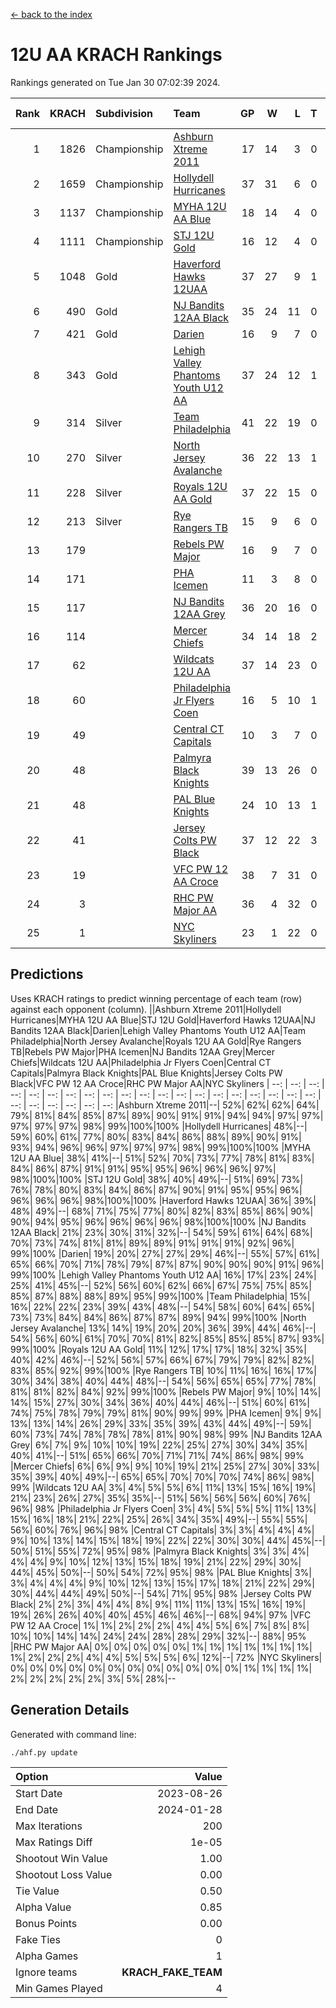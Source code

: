 [<- back to the index](readme.md)
# 12U AA KRACH Rankings
Rankings generated on Tue Jan 30 07:02:39 2024.

Rank|KRACH|Subdivision|Team|GP|W|L|T|OTW|OTL|SoS|Exp Wins|Win Diff
---:|---:|:---|:---|---:|---:|---:|---:|---:|---:|---:|---:|---:
1|1826|Championship|[Ashburn Xtreme 2011](https://gamesheetstats.com/seasons/3659/teams/141121/schedule)|17|14|3|0|1|0|479|14.8|-0.0
2|1659|Championship|[Hollydell Hurricanes](https://gamesheetstats.com/seasons/3659/teams/141133/schedule)|37|31|6|0|4|0|415|31.8|-0.0
3|1137|Championship|[MYHA 12U AA Blue](https://gamesheetstats.com/seasons/3659/teams/141123/schedule)|18|14|4|0|1|1|421|14.8|-0.0
4|1111|Championship|[STJ 12U Gold](https://gamesheetstats.com/seasons/3659/teams/141122/schedule)|16|12|4|0|1|0|480|12.8|-0.0
5|1048|Gold|[Haverford Hawks 12UAA](https://gamesheetstats.com/seasons/3659/teams/141127/schedule)|37|27|9|1|2|3|534|28.3|-0.0
6|490|Gold|[NJ Bandits 12AA Black](https://gamesheetstats.com/seasons/3659/teams/141126/schedule)|35|24|11|0|0|1|423|24.8|-0.0
7|421|Gold|[Darien](https://gamesheetstats.com/seasons/3659/teams/141125/schedule)|16|9|7|0|1|1|479|9.9|0.0
8|343|Gold|[Lehigh Valley Phantoms Youth U12 AA](https://gamesheetstats.com/seasons/3659/teams/141129/schedule)|37|24|12|1|0|1|363|25.4|0.0
9|314|Silver|[Team Philadelphia](https://gamesheetstats.com/seasons/3659/teams/141128/schedule)|41|22|19|0|3|4|548|22.8|-0.0
10|270|Silver|[North Jersey Avalanche](https://gamesheetstats.com/seasons/3659/teams/141137/schedule)|36|22|13|1|1|2|266|23.4|0.0
11|228|Silver|[Royals 12U AA Gold](https://gamesheetstats.com/seasons/3659/teams/141142/schedule)|37|22|15|0|3|1|346|22.9|0.0
12|213|Silver|[Rye Rangers TB](https://gamesheetstats.com/seasons/3659/teams/141140/schedule)|15|9|6|0|1|1|212|9.9|0.0
13|179||[Rebels PW Major](https://gamesheetstats.com/seasons/3659/teams/141138/schedule)|16|9|7|0|1|0|184|9.9|0.0
14|171||[PHA Icemen](https://gamesheetstats.com/seasons/3659/teams/141145/schedule)|11|3|8|0|0|0|782|3.8|-0.0
15|117||[NJ Bandits 12AA Grey](https://gamesheetstats.com/seasons/3659/teams/141134/schedule)|36|20|16|0|2|2|222|20.9|0.0
16|114||[Mercer Chiefs](https://gamesheetstats.com/seasons/3659/teams/141135/schedule)|34|14|18|2|2|3|356|15.9|0.0
17|62||[Wildcats 12U AA](https://gamesheetstats.com/seasons/3659/teams/141136/schedule)|37|14|23|0|0|0|346|14.9|0.0
18|60||[Philadelphia Jr Flyers Coen](https://gamesheetstats.com/seasons/3659/teams/141143/schedule)|16|5|10|1|0|0|404|6.4|0.0
19|49||[Central CT Capitals](https://gamesheetstats.com/seasons/3659/teams/141124/schedule)|10|3|7|0|0|2|346|3.9|0.0
20|48||[Palmyra Black Knights](https://gamesheetstats.com/seasons/3659/teams/141130/schedule)|39|13|26|0|2|1|424|13.9|0.0
21|48||[PAL Blue Knights](https://gamesheetstats.com/seasons/3659/teams/141139/schedule)|24|10|13|1|0|1|135|11.4|0.0
22|41||[Jersey Colts PW Black](https://gamesheetstats.com/seasons/3659/teams/141141/schedule)|37|12|22|3|1|1|190|14.4|0.0
23|19||[VFC PW 12 AA Croce](https://gamesheetstats.com/seasons/3659/teams/141131/schedule)|38|7|31|0|1|2|504|7.9|0.0
24|3||[RHC PW Major AA](https://gamesheetstats.com/seasons/3659/teams/141132/schedule)|36|4|32|0|0|0|225|4.9|0.0
25|1||[NYC Skyliners](https://gamesheetstats.com/seasons/3659/teams/141144/schedule)|23|1|22|0|0|0|106|1.9|0.0

## Predictions
Uses KRACH ratings to predict winning percentage of each team (row) against each opponent (column).
||Ashburn Xtreme 2011|Hollydell Hurricanes|MYHA 12U AA Blue|STJ 12U Gold|Haverford Hawks 12UAA|NJ Bandits 12AA Black|Darien|Lehigh Valley Phantoms Youth U12 AA|Team Philadelphia|North Jersey Avalanche|Royals 12U AA Gold|Rye Rangers TB|Rebels PW Major|PHA Icemen|NJ Bandits 12AA Grey|Mercer Chiefs|Wildcats 12U AA|Philadelphia Jr Flyers Coen|Central CT Capitals|Palmyra Black Knights|PAL Blue Knights|Jersey Colts PW Black|VFC PW 12 AA Croce|RHC PW Major AA|NYC Skyliners
| --: | --: | --: | --: | --: | --: | --: | --: | --: | --: | --: | --: | --: | --: | --: | --: | --: | --: | --: | --: | --: | --: | --: | --: | --: | --: 
|Ashburn Xtreme 2011|--| 52%| 62%| 62%| 64%| 79%| 81%| 84%| 85%| 87%| 89%| 90%| 91%| 91%| 94%| 94%| 97%| 97%| 97%| 97%| 97%| 98%| 99%|100%|100%
|Hollydell Hurricanes| 48%|--| 59%| 60%| 61%| 77%| 80%| 83%| 84%| 86%| 88%| 89%| 90%| 91%| 93%| 94%| 96%| 96%| 97%| 97%| 97%| 98%| 99%|100%|100%
|MYHA 12U AA Blue| 38%| 41%|--| 51%| 52%| 70%| 73%| 77%| 78%| 81%| 83%| 84%| 86%| 87%| 91%| 91%| 95%| 95%| 96%| 96%| 96%| 97%| 98%|100%|100%
|STJ 12U Gold| 38%| 40%| 49%|--| 51%| 69%| 73%| 76%| 78%| 80%| 83%| 84%| 86%| 87%| 90%| 91%| 95%| 95%| 96%| 96%| 96%| 96%| 98%|100%|100%
|Haverford Hawks 12UAA| 36%| 39%| 48%| 49%|--| 68%| 71%| 75%| 77%| 80%| 82%| 83%| 85%| 86%| 90%| 90%| 94%| 95%| 96%| 96%| 96%| 96%| 98%|100%|100%
|NJ Bandits 12AA Black| 21%| 23%| 30%| 31%| 32%|--| 54%| 59%| 61%| 64%| 68%| 70%| 73%| 74%| 81%| 81%| 89%| 89%| 91%| 91%| 91%| 92%| 96%| 99%|100%
|Darien| 19%| 20%| 27%| 27%| 29%| 46%|--| 55%| 57%| 61%| 65%| 66%| 70%| 71%| 78%| 79%| 87%| 87%| 90%| 90%| 90%| 91%| 96%| 99%|100%
|Lehigh Valley Phantoms Youth U12 AA| 16%| 17%| 23%| 24%| 25%| 41%| 45%|--| 52%| 56%| 60%| 62%| 66%| 67%| 75%| 75%| 85%| 85%| 87%| 88%| 88%| 89%| 95%| 99%|100%
|Team Philadelphia| 15%| 16%| 22%| 22%| 23%| 39%| 43%| 48%|--| 54%| 58%| 60%| 64%| 65%| 73%| 73%| 84%| 84%| 86%| 87%| 87%| 89%| 94%| 99%|100%
|North Jersey Avalanche| 13%| 14%| 19%| 20%| 20%| 36%| 39%| 44%| 46%|--| 54%| 56%| 60%| 61%| 70%| 70%| 81%| 82%| 85%| 85%| 85%| 87%| 93%| 99%|100%
|Royals 12U AA Gold| 11%| 12%| 17%| 17%| 18%| 32%| 35%| 40%| 42%| 46%|--| 52%| 56%| 57%| 66%| 67%| 79%| 79%| 82%| 82%| 83%| 85%| 92%| 99%|100%
|Rye Rangers TB| 10%| 11%| 16%| 16%| 17%| 30%| 34%| 38%| 40%| 44%| 48%|--| 54%| 56%| 65%| 65%| 77%| 78%| 81%| 81%| 82%| 84%| 92%| 99%|100%
|Rebels PW Major|  9%| 10%| 14%| 14%| 15%| 27%| 30%| 34%| 36%| 40%| 44%| 46%|--| 51%| 60%| 61%| 74%| 75%| 78%| 79%| 79%| 81%| 90%| 99%| 99%
|PHA Icemen|  9%|  9%| 13%| 13%| 14%| 26%| 29%| 33%| 35%| 39%| 43%| 44%| 49%|--| 59%| 60%| 73%| 74%| 78%| 78%| 78%| 81%| 90%| 98%| 99%
|NJ Bandits 12AA Grey|  6%|  7%|  9%| 10%| 10%| 19%| 22%| 25%| 27%| 30%| 34%| 35%| 40%| 41%|--| 51%| 65%| 66%| 70%| 71%| 71%| 74%| 86%| 98%| 99%
|Mercer Chiefs|  6%|  6%|  9%|  9%| 10%| 19%| 21%| 25%| 27%| 30%| 33%| 35%| 39%| 40%| 49%|--| 65%| 65%| 70%| 70%| 70%| 74%| 86%| 98%| 99%
|Wildcats 12U AA|  3%|  4%|  5%|  5%|  6%| 11%| 13%| 15%| 16%| 19%| 21%| 23%| 26%| 27%| 35%| 35%|--| 51%| 56%| 56%| 56%| 60%| 76%| 96%| 98%
|Philadelphia Jr Flyers Coen|  3%|  4%|  5%|  5%|  5%| 11%| 13%| 15%| 16%| 18%| 21%| 22%| 25%| 26%| 34%| 35%| 49%|--| 55%| 55%| 56%| 60%| 76%| 96%| 98%
|Central CT Capitals|  3%|  3%|  4%|  4%|  4%|  9%| 10%| 13%| 14%| 15%| 18%| 19%| 22%| 22%| 30%| 30%| 44%| 45%|--| 50%| 51%| 55%| 72%| 95%| 98%
|Palmyra Black Knights|  3%|  3%|  4%|  4%|  4%|  9%| 10%| 12%| 13%| 15%| 18%| 19%| 21%| 22%| 29%| 30%| 44%| 45%| 50%|--| 50%| 54%| 72%| 95%| 98%
|PAL Blue Knights|  3%|  3%|  4%|  4%|  4%|  9%| 10%| 12%| 13%| 15%| 17%| 18%| 21%| 22%| 29%| 30%| 44%| 44%| 49%| 50%|--| 54%| 71%| 95%| 98%
|Jersey Colts PW Black|  2%|  2%|  3%|  4%|  4%|  8%|  9%| 11%| 11%| 13%| 15%| 16%| 19%| 19%| 26%| 26%| 40%| 40%| 45%| 46%| 46%|--| 68%| 94%| 97%
|VFC PW 12 AA Croce|  1%|  1%|  2%|  2%|  2%|  4%|  4%|  5%|  6%|  7%|  8%|  8%| 10%| 10%| 14%| 14%| 24%| 24%| 28%| 28%| 29%| 32%|--| 88%| 95%
|RHC PW Major AA|  0%|  0%|  0%|  0%|  0%|  1%|  1%|  1%|  1%|  1%|  1%|  1%|  1%|  2%|  2%|  2%|  4%|  4%|  5%|  5%|  5%|  6%| 12%|--| 72%
|NYC Skyliners|  0%|  0%|  0%|  0%|  0%|  0%|  0%|  0%|  0%|  0%|  0%|  0%|  1%|  1%|  1%|  1%|  2%|  2%|  2%|  2%|  2%|  3%|  5%| 28%|--

## Generation Details

Generated with command line:
```
./ahf.py update
```

| Option | Value |
| :----- | ----: |
| Start Date | 2023-08-26 |
| End Date | 2024-01-28 |
| Max Iterations | 200 |
| Max Ratings Diff | 1e-05 |
| Shootout Win Value | 1.00 |
| Shootout Loss Value | 0.00 |
| Tie Value | 0.50 |
| Alpha Value | 0.85 |
| Bonus Points | 0.00 |
| Fake Ties | 0 |
| Alpha Games | 1 |
| Ignore teams | __KRACH_FAKE_TEAM__ |
| Min Games Played | 4 |

